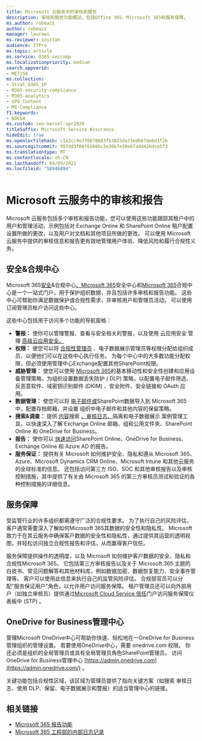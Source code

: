 ```yaml
---
title: Microsoft 云服务中的审核和报告
description: 审核和报告功能概述，包括Office 365、Microsoft 365和服务保障。
ms.author: robmazz
author: robmazz
manager: laurawi
ms.reviewer: sosstah
audience: ITPro
ms.topic: article
ms.service: O365-seccomp
ms.localizationpriority: medium
search.appverid:
- MET150
ms.collection:
- Strat_O365_IP
- M365-security-compliance
- M365-analytics
- SPO_Content
- MS-Compliance
f1.keywords:
- NOCSH
ms.custom: seo-marvel-apr2020
titleSuffix: Microsoft Service Assurance
hideEdit: true
ms.openlocfilehash: c1a2cc9e770678683fb3823da73ed667de6d1f2b
ms.sourcegitcommit: 997dd3f66f65686c2e38b7e30e67add426dce5f3
ms.translationtype: MT
ms.contentlocale: zh-CN
ms.lasthandoff: 09/09/2021
ms.locfileid: "58946894"
---
```

# <a name="auditing-and-reporting-in-microsoft-cloud-services"></a>Microsoft 云服务中的审核和报告

Microsoft 云服务包括多个审核和报告功能，您可以使用这些功能跟踪其租户中的用户和管理活动，示例包括对 Exchange Online 和 SharePoint Online 租户配置设置所做的更改，以及用户对文档和其他项目所做的更改。 可以使用 Microsoft 云服务中提供的审核信息和报告更有效地管理用户体验、降低风险和履行合规性义务。

## <a name="security--compliance-centers"></a>安全&合规中心

Microsoft 365[安全](https://protection.office.com)&合规中心[、Microsoft 365](https://security.microsoft.com)安全中心和[Microsoft 365](https://compliance.microsoft.com)合规中心是一个一站式门户，用于保护组织数据，并且包括许多审核和报告功能。 这些中心可帮助你满足数据保护或合规性需求，并审核用户和管理员活动。 可以使用订阅管理员帐户访问这些中心。

这些中心包括用于访问多个功能的导航窗格：

- **警报：** 使你可以管理警报、查看与安全相关的警报，以及使用 云应用安全 管理 [高级云应用安全。](/cloud-app-security/what-is-cloud-app-security)
- **权限：** 使您可以将 [合规性管理员](/microsoft-365/security/office-365-security/grant-access-to-the-security-and-compliance-center) 、电子数据展示管理员等权限分配给组织成员，以便他们可以在这些中心执行任务。 为每个中心中的大多数功能分配权限，但必须使用管理中心Exchange配置其他SharePoint权限。
- **威胁管理：** 使您可以使用 [Microsoft 365](https://support.microsoft.com/office/overview-of-basic-mobility-and-security-for-microsoft-365-faa7d8e5-645d-4d59-839c-c8d4c1869e4a)的基本移动性和安全性创建和应用设备管理策略，为组织设置数据丢失防护 [ (](/microsoft-365/compliance/data-loss-prevention-policies) DLP) 策略，以配置电子邮件筛选、反恶意软件、域密钥识别邮件 (DKIM) 、安全附件、安全链接和 OAuth 应用。
- **数据管理：** 使您可以将 [电子邮件或](https://support.office.com/article/Import-PST-files-or-SharePoint-data-to-Office-365-ba688e0a-0fcb-4bd7-8e57-2b669564ea84)SharePoint数据导入到 Microsoft 365 中，配置存档邮箱，并设置 [](https://support.office.com/article/Enable-archive-mailboxes-in-the-Office-365-Security-Compliance-Center-268a109e-7843-405b-bb3d-b9393b2342ce)组织中电子邮件和其他内容的保留策略。 [](/microsoft-365/compliance/retention-policies)
- **搜索&调查：** 提供 [内容](https://support.office.com/article/Run-a-Content-Search-in-the-Office-365-Security-Compliance-Center-61852fd9-fe8a-4880-a339-cb19ed3bff4a)搜索 [、审核日志、](https://support.office.com/article/Search-the-audit-log-in-the-Office-365-Security-Compliance-Center-0d4d0f35-390b-4518-800e-0c7ec95e946c)隔离和电子数据展示 [](https://support.office.com/article/Manage-eDiscovery-cases-in-the-Office-365-Security-Compliance-Center-edea80d6-20a7-40fb-b8c4-5e8c8395f6da)案例管理工具，以快速深入了解 Exchange Online 邮箱、组和公用文件夹、SharePoint Online 和 OneDrive for Business。
- **报告：** 使你可以 [快速访问](https://support.office.com/article/Reports-in-the-Office-365-Security-Compliance-Center-7acd33ce-1ec8-49fb-b625-43bac7b58c5a)SharePoint Online、OneDrive for Business、Exchange Online 和 Azure AD 的报告。
- **服务保证：** 提供有关 Microsoft 如何维护安全、隐私和遵从 Microsoft 365、Azure、Microsoft Dynamics CRM Online、Microsoft Intune 和其他云服务的全球标准的信息。 还包括访问第三方 ISO、SOC 和其他审核报告以及审核控制措施，其中提供了有关由 Microsoft 365 的第三方审核员测试和验证的各种控制措施的详细信息。

## <a name="service-assurance"></a>服务保障

受监管行业的许多组织都需遵守广泛的合规性要求。 为了执行自己的风险评估，客户通常需要深入了解如何Microsoft 365其数据的安全性和隐私性。 Microsoft 致力于在其云服务中确保客户数据的安全性和隐私性，通过提供其运营的透明视图，并轻松访问独立合规性报告和评估，从而赢得客户信任。

服务保障提供操作的透明度，以及 Microsoft 如何维护客户数据的安全、隐私和合规性Microsoft 365。 它包括第三方审核报告以及关于 Microsoft 365 主题的白皮书、常见问题解答和其他材料库，例如数据加密、数据恢复能力、安全事件管理等。 客户可以使用此信息来执行自己的监管风险评估。 合规部官员可以分配"服务保证用户"角色，以允许用户访问服务保障。 租户管理员还可以向外部用户（如独立审核员）提供通过[Microsoft Cloud Service 信任](https://aka.ms/STP)门户访问服务保障仪表板中 (STP) 。

## <a name="onedrive-for-business-admin-center"></a>OneDrive for Business管理中心

管理Microsoft OneDrive中心可帮助你快速、轻松地在一OneDrive for Business管理组织的管理设置。 若要使用OneDrive中心，需要 onedrive.com 权限。 你还必须是组织的全局管理员或具有全局管理员角色SharePoint管理员。 访问 OneDrive for Business管理中心 [https://admin.onedrive.com](https://admin.onedrive.com/) 。

关键功能包括合规性区域，该区域为管理员提供了指向关键方案（如搜索 审核日志、使用 DLP、保留、电子数据展示和警报）的适当管理中心的链接。

## <a name="related-links"></a>相关链接

- [Microsoft 365 报告功能](assurance-reporting-features.md)
- [Microsoft 365 工程部的内部日志记录](assurance-internal-logging.md)
